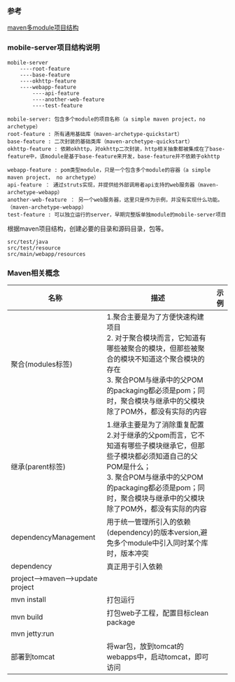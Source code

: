
### 参考

[maven多module项目结构]

### mobile-server项目结构说明

```
mobile-server
	----root-feature	
	----base-feature
	----okhttp-feature
	----webapp-feature
		----api-feature
		----another-web-feature
		----test-feature
		
mobile-server: 包含多个module的项目名称（a simple maven project，no archetype）
root-feature : 所有通用基础库（maven-archetype-quickstart）
base-feature : 二次封装的基础类库（maven-archetype-quickstart）
okhttp-feature : 依赖okhttp，对okhttp二次封装，http相关抽象都被集成在了base-feature中，该module是基于base-feature来开发，base-feature并不依赖于okhttp

webapp-feature : pom类型module，只是一个包含多个module的容器（a simple maven project， no archetype）
api-feature ： 通过struts实现，并提供给外部调用者api支持的web服务器（maven-archetype-webapp）
another-web-feature ： 另一个web服务器，这里只是作为示例，并没有实现什么功能。（maven-archetype-webapp）
test-feature : 可以独立运行的server，早期完整版单独module的mobile-server项目

```
根据maven项目结构，创建必要的目录和源码目录，包等。

```
src/test/java
src/test/resource
src/main/webapp/resources
```


### Maven相关概念

|名称|描述|示例|
|----|----|----|
|聚合(modules标签)|1.聚合主要是为了方便快速构建项目<br> 2. 对于聚合模块而言，它知道有哪些被聚合的模块，但那些被聚合的模块不知道这个聚合模块的存在<br> 3. 聚合POM与继承中的父POM的packaging都必须是pom；同时，聚合模块与继承中的父模块除了POM外，都没有实际的内容||
|继承(parent标签)|1.继承主要是为了消除重复配置<br> 2.对于继承的父pom而言，它不知道有哪些子模块继承它，但那些子模块都必须知道自己的父POM是什么；<br>3. 聚合POM与继承中的父POM的packaging都必须是pom；同时，聚合模块与继承中的父模块除了POM外，都没有实际的内容 ||
|dependencyManagement|用于统一管理所引入的依赖(dependency)的版本version,避免多个module中引入同时某个库时，版本冲突||
| dependency |真正用于引入依赖||
|project-->maven-->update project|||
|mvn install|打包运行||
|mvn build|打包web子工程，配置目标clean package||
|mvn jetty:run|||
|部署到tomcat|将war包，放到tomcat的webapps中，启动tomcat，即可访问||


[maven多module项目结构]:http://www.cnblogs.com/h--d/p/6001366.html

